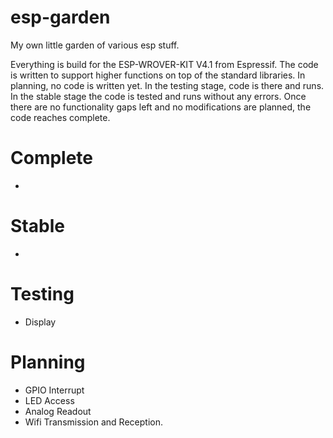 # esp-garden
My own little garden of various esp stuff.

Everything is build for the ESP-WROVER-KIT V4.1 from Espressif. The code is written to support higher functions on top of the standard libraries. In planning, no code is written yet. In the testing stage, code is there and runs. In the stable stage the code is tested and runs without any errors. Once there are no functionality gaps left and no modifications are planned, the code reaches complete.

# Complete
-

# Stable
-

# Testing
- Display

# Planning
- GPIO Interrupt
- LED Access
- Analog Readout
- Wifi Transmission and Reception.
